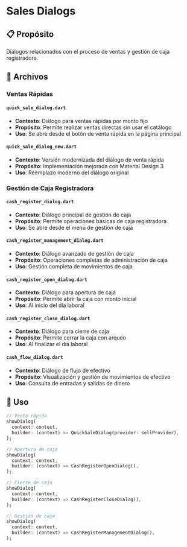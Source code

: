 # Sales Dialogs

## 📋 Propósito
Diálogos relacionados con el proceso de ventas y gestión de caja registradora.

## 📁 Archivos

### **Ventas Rápidas**
#### `quick_sale_dialog.dart`
- **Contexto**: Diálogo para ventas rápidas por monto fijo
- **Propósito**: Permite realizar ventas directas sin usar el catálogo
- **Uso**: Se abre desde el botón de venta rápida en la página principal

#### `quick_sale_dialog_new.dart`
- **Contexto**: Versión modernizada del diálogo de venta rápida
- **Propósito**: Implementación mejorada con Material Design 3
- **Uso**: Reemplazo moderno del diálogo original

### **Gestión de Caja Registradora**
#### `cash_register_dialog.dart`
- **Contexto**: Diálogo principal de gestión de caja
- **Propósito**: Permite operaciones básicas de caja registradora
- **Uso**: Se abre desde el menú de gestión de caja

#### `cash_register_management_dialog.dart`
- **Contexto**: Diálogo avanzado de gestión de caja
- **Propósito**: Operaciones completas de administración de caja
- **Uso**: Gestión completa de movimientos de caja

#### `cash_register_open_dialog.dart`
- **Contexto**: Diálogo para apertura de caja
- **Propósito**: Permite abrir la caja con monto inicial
- **Uso**: Al inicio del día laboral

#### `cash_register_close_dialog.dart`
- **Contexto**: Diálogo para cierre de caja
- **Propósito**: Permite cerrar la caja con arqueo
- **Uso**: Al finalizar el día laboral

#### `cash_flow_dialog.dart`
- **Contexto**: Diálogo de flujo de efectivo
- **Propósito**: Visualización y gestión de movimientos de efectivo
- **Uso**: Consulta de entradas y salidas de dinero

## 🔧 Uso
```dart
// Venta rápida
showDialog(
  context: context,
  builder: (context) => QuickSaleDialog(provider: sellProvider),
);

// Apertura de caja
showDialog(
  context: context,
  builder: (context) => CashRegisterOpenDialog(),
);

// Cierre de caja
showDialog(
  context: context,
  builder: (context) => CashRegisterCloseDialog(),
);

// Gestión de caja
showDialog(
  context: context,
  builder: (context) => CashRegisterManagementDialog(),
);
```
